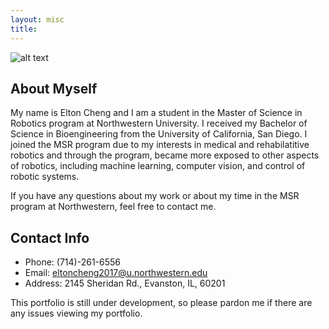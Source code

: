```yaml
---
layout: misc
title:
---
```

![alt text][Myself]

## About Myself
My name is Elton Cheng and I am a student in the Master of Science in Robotics program at Northwestern University. I received my Bachelor of Science in Bioengineering from the University of California, San Diego. I joined the MSR program due to my interests in medical and rehabilatitive robotics and through the program, became more exposed to other aspects of robotics, including machine learning, computer vision, and control of robotic systems.

If you have any questions about my work or about my time in the MSR program at Northwestern, feel free to contact me.

## Contact Info
- Phone: (714)-261-6556
- Email: eltoncheng2017@u.northwestern.edu
- Address: 2145 Sheridan Rd., Evanston, IL, 60201

This portfolio is still under development, so please pardon me if there are any issues viewing my portfolio.

[Myself]:/assets/img/self.jpg

